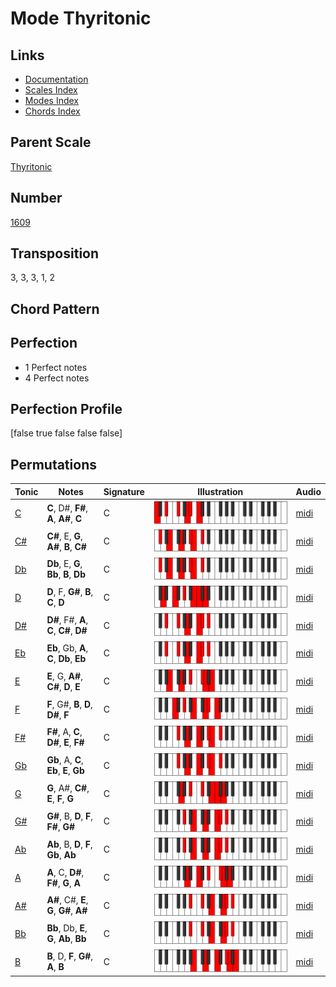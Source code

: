 # Mode Thyritonic

## Links

- [Documentation](README.md)
- [Scales Index](Scales.md)
- [Modes Index](Modes.md)
- [Chords Index](Chords.md)

## Parent Scale

[Thyritonic](ScaleThyritonic.md)

## Number

[1609](https://ianring.com/musictheory/scales/1609)

## Transposition

3, 3, 3, 1, 2

## Chord Pattern



## Perfection

- 1 Perfect notes
- 4 Perfect notes

## Perfection Profile

[false true false false false]

## Permutations

| Tonic | Notes | Signature | Illustration | Audio |
|-------|-------|-----------|--------------|-------|
| [C](ModeCNaturalThyritonic.md) | **C**, D#, **F#**, **A**, **A#**, **C** | C | ![CNaturalThyritonic](ModeCNaturalThyritonic.png) | [midi](https://github.com/edipermadi/music/blob/main/docs/ModeCNaturalThyritonic.mid?raw=true) |
| [C#](ModeCSharpThyritonic.md) | **C#**, E, **G**, **A#**, **B**, **C#** | C | ![CSharpThyritonic](ModeCSharpThyritonic.png) | [midi](https://github.com/edipermadi/music/blob/main/docs/ModeCSharpThyritonic.mid?raw=true) |
| [Db](ModeDFlatThyritonic.md) | **Db**, E, **G**, **Bb**, **B**, **Db** | C | ![DFlatThyritonic](ModeDFlatThyritonic.png) | [midi](https://github.com/edipermadi/music/blob/main/docs/ModeDFlatThyritonic.mid?raw=true) |
| [D](ModeDNaturalThyritonic.md) | **D**, F, **G#**, **B**, **C**, **D** | C | ![DNaturalThyritonic](ModeDNaturalThyritonic.png) | [midi](https://github.com/edipermadi/music/blob/main/docs/ModeDNaturalThyritonic.mid?raw=true) |
| [D#](ModeDSharpThyritonic.md) | **D#**, F#, **A**, **C**, **C#**, **D#** | C | ![DSharpThyritonic](ModeDSharpThyritonic.png) | [midi](https://github.com/edipermadi/music/blob/main/docs/ModeDSharpThyritonic.mid?raw=true) |
| [Eb](ModeEFlatThyritonic.md) | **Eb**, Gb, **A**, **C**, **Db**, **Eb** | C | ![EFlatThyritonic](ModeEFlatThyritonic.png) | [midi](https://github.com/edipermadi/music/blob/main/docs/ModeEFlatThyritonic.mid?raw=true) |
| [E](ModeENaturalThyritonic.md) | **E**, G, **A#**, **C#**, **D**, **E** | C | ![ENaturalThyritonic](ModeENaturalThyritonic.png) | [midi](https://github.com/edipermadi/music/blob/main/docs/ModeENaturalThyritonic.mid?raw=true) |
| [F](ModeFNaturalThyritonic.md) | **F**, G#, **B**, **D**, **D#**, **F** | C | ![FNaturalThyritonic](ModeFNaturalThyritonic.png) | [midi](https://github.com/edipermadi/music/blob/main/docs/ModeFNaturalThyritonic.mid?raw=true) |
| [F#](ModeFSharpThyritonic.md) | **F#**, A, **C**, **D#**, **E**, **F#** | C | ![FSharpThyritonic](ModeFSharpThyritonic.png) | [midi](https://github.com/edipermadi/music/blob/main/docs/ModeFSharpThyritonic.mid?raw=true) |
| [Gb](ModeGFlatThyritonic.md) | **Gb**, A, **C**, **Eb**, **E**, **Gb** | C | ![GFlatThyritonic](ModeGFlatThyritonic.png) | [midi](https://github.com/edipermadi/music/blob/main/docs/ModeGFlatThyritonic.mid?raw=true) |
| [G](ModeGNaturalThyritonic.md) | **G**, A#, **C#**, **E**, **F**, **G** | C | ![GNaturalThyritonic](ModeGNaturalThyritonic.png) | [midi](https://github.com/edipermadi/music/blob/main/docs/ModeGNaturalThyritonic.mid?raw=true) |
| [G#](ModeGSharpThyritonic.md) | **G#**, B, **D**, **F**, **F#**, **G#** | C | ![GSharpThyritonic](ModeGSharpThyritonic.png) | [midi](https://github.com/edipermadi/music/blob/main/docs/ModeGSharpThyritonic.mid?raw=true) |
| [Ab](ModeAFlatThyritonic.md) | **Ab**, B, **D**, **F**, **Gb**, **Ab** | C | ![AFlatThyritonic](ModeAFlatThyritonic.png) | [midi](https://github.com/edipermadi/music/blob/main/docs/ModeAFlatThyritonic.mid?raw=true) |
| [A](ModeANaturalThyritonic.md) | **A**, C, **D#**, **F#**, **G**, **A** | C | ![ANaturalThyritonic](ModeANaturalThyritonic.png) | [midi](https://github.com/edipermadi/music/blob/main/docs/ModeANaturalThyritonic.mid?raw=true) |
| [A#](ModeASharpThyritonic.md) | **A#**, C#, **E**, **G**, **G#**, **A#** | C | ![ASharpThyritonic](ModeASharpThyritonic.png) | [midi](https://github.com/edipermadi/music/blob/main/docs/ModeASharpThyritonic.mid?raw=true) |
| [Bb](ModeBFlatThyritonic.md) | **Bb**, Db, **E**, **G**, **Ab**, **Bb** | C | ![BFlatThyritonic](ModeBFlatThyritonic.png) | [midi](https://github.com/edipermadi/music/blob/main/docs/ModeBFlatThyritonic.mid?raw=true) |
| [B](ModeBNaturalThyritonic.md) | **B**, D, **F**, **G#**, **A**, **B** | C | ![BNaturalThyritonic](ModeBNaturalThyritonic.png) | [midi](https://github.com/edipermadi/music/blob/main/docs/ModeBNaturalThyritonic.mid?raw=true) |

